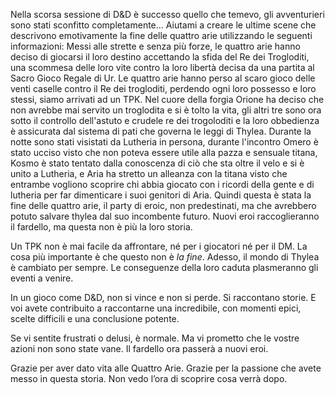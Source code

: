 Nella scorsa sessione di D&D è successo quello che temevo, gli avventurieri sono stati sconfitto completamente... Aiutami a creare le ultime scene che descrivono emotivamente la fine delle quattro arie utilizzando le seguenti informazioni:
Messi alle strette e senza più forze, le quattro arie hanno deciso di giocarsi il loro destino accettando la sfida del Re dei Trogloditi, una scommesa delle loro vite contro la loro libertà decisa da una partita al Sacro Gioco Regale di Ur.
Le quattro arie hanno perso al scaro gioco delle venti caselle contro il Re dei trogloditi, perdendo ogni loro possesso e loro stessi, siamo arrivati ad un TPK.
Nel cuore della forgia Orione ha deciso che non avrebbe mai servito un troglodita e si è tolto la vita, gli altri tre sono ora sotto il controllo dell'astuto e crudele re dei trogoloditi e la loro obbedienza è assicurata dal sistema di pati che governa le leggi di Thylea.
Durante la notte sono stati visistati da Lutheria in persona, durante l'incontro Omero è stato ucciso visto che non poteva essere utile alla pazza e sensuale titana, Kosmo è stato tentato dalla conoscenza di ciò che sta oltre il velo e si è unito a Lutheria, e Aria ha stretto un alleanza con la titana visto che entrambe vogliono scoprire chi abbia giocato con i ricordi della gente e di lutheria per far dimenticare i suoi genitori di Aria.
Quindi questa è stata la fine delle quattro arie, il party di eroic, non predestinati, ma che avrebbero potuto salvare thylea dal suo incombente futuro.
Nuovi eroi raccoglieranno il fardello, ma questa non è più la loro storia.


Un TPK non è mai facile da affrontare, né per i giocatori né per il DM. La cosa più importante è che questo non è _la fine_. Adesso, il mondo di Thylea è cambiato per sempre. Le conseguenze della loro caduta plasmeranno gli eventi a venire.

In un gioco come D&D, non si vince e non si perde. Si raccontano storie. E voi avete contribuito a raccontarne una incredibile, con momenti epici, scelte difficili e una conclusione potente.

Se vi sentite frustrati o delusi, è normale. Ma vi prometto che le vostre azioni non sono state vane. Il fardello ora passerà a nuovi eroi. 

Grazie per aver dato vita alle Quattro Arie. Grazie per la passione che avete messo in questa storia. Non vedo l’ora di scoprire cosa verrà dopo.